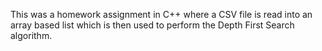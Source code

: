 This was a homework assignment in C++ where a CSV file is read into an array based list which is then used to perform the Depth First Search algorithm.
